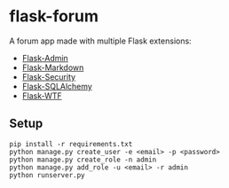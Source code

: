 # flask-forum

A forum app made with multiple Flask extensions:

- [Flask-Admin](http://flask-admin.readthedocs.org/en/latest/)
- [Flask-Markdown](http://pythonhosted.org/Flask-Markdown/)
- [Flask-Security](http://pythonhosted.org/Flask-Security/)
- [Flask-SQLAlchemy](http://pythonhosted.org/Flask-SQLAlchemy/)
- [Flask-WTF](http://pythonhosted.org/Flask-WTF/)

## Setup

```
pip install -r requirements.txt
python manage.py create_user -e <email> -p <password>
python manage.py create_role -n admin
python manage.py add_role -u <email> -r admin
python runserver.py
```
